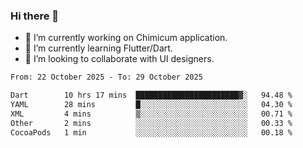 ### Hi there 👋

<!--
**devcat37/devcat37** is a ✨ _special_ ✨ repository because its `README.md` (this file) appears on your GitHub profile.-->


- 🔭 I’m currently working on Chimicum application.
- 🌱 I’m currently learning Flutter/Dart.
- 👯 I’m looking to collaborate with UI designers.
<!-- - 🤔 I’m looking for help with ... -->

<!--START_SECTION:waka-->

```txt
From: 22 October 2025 - To: 29 October 2025

Dart        10 hrs 17 mins  ███████████████████████▓░   94.48 %
YAML        28 mins         █░░░░░░░░░░░░░░░░░░░░░░░░   04.30 %
XML         4 mins          ▒░░░░░░░░░░░░░░░░░░░░░░░░   00.71 %
Other       2 mins          ░░░░░░░░░░░░░░░░░░░░░░░░░   00.33 %
CocoaPods   1 min           ░░░░░░░░░░░░░░░░░░░░░░░░░   00.18 %
```

<!--END_SECTION:waka-->
